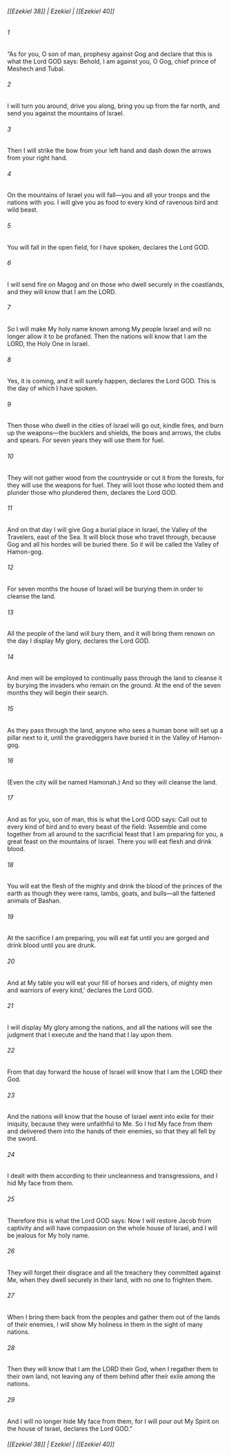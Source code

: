 ###### [[Ezekiel 38]] | Ezekiel | [[Ezekiel 40]]

###### 1
“As for you, O son of man, prophesy against Gog and declare that this is what the Lord GOD says: Behold, I am against you, O Gog, chief prince of Meshech and Tubal.
###### 2
I will turn you around, drive you along, bring you up from the far north, and send you against the mountains of Israel.
###### 3
Then I will strike the bow from your left hand and dash down the arrows from your right hand.
###### 4
On the mountains of Israel you will fall—you and all your troops and the nations with you. I will give you as food to every kind of ravenous bird and wild beast.
###### 5
You will fall in the open field, for I have spoken, declares the Lord GOD.
###### 6
I will send fire on Magog and on those who dwell securely in the coastlands, and they will know that I am the LORD.
###### 7
So I will make My holy name known among My people Israel and will no longer allow it to be profaned. Then the nations will know that I am the LORD, the Holy One in Israel.
###### 8
Yes, it is coming, and it will surely happen, declares the Lord GOD. This is the day of which I have spoken.
###### 9
Then those who dwell in the cities of Israel will go out, kindle fires, and burn up the weapons—the bucklers and shields, the bows and arrows, the clubs and spears. For seven years they will use them for fuel.
###### 10
They will not gather wood from the countryside or cut it from the forests, for they will use the weapons for fuel. They will loot those who looted them and plunder those who plundered them, declares the Lord GOD.
###### 11
And on that day I will give Gog a burial place in Israel, the Valley of the Travelers, east of the Sea. It will block those who travel through, because Gog and all his hordes will be buried there. So it will be called the Valley of Hamon-gog.
###### 12
For seven months the house of Israel will be burying them in order to cleanse the land.
###### 13
All the people of the land will bury them, and it will bring them renown on the day I display My glory, declares the Lord GOD.
###### 14
And men will be employed to continually pass through the land to cleanse it by burying the invaders who remain on the ground. At the end of the seven months they will begin their search.
###### 15
As they pass through the land, anyone who sees a human bone will set up a pillar next to it, until the gravediggers have buried it in the Valley of Hamon-gog.
###### 16
(Even the city will be named Hamonah.) And so they will cleanse the land.
###### 17
And as for you, son of man, this is what the Lord GOD says: Call out to every kind of bird and to every beast of the field: ‘Assemble and come together from all around to the sacrificial feast that I am preparing for you, a great feast on the mountains of Israel. There you will eat flesh and drink blood.
###### 18
You will eat the flesh of the mighty and drink the blood of the princes of the earth as though they were rams, lambs, goats, and bulls—all the fattened animals of Bashan.
###### 19
At the sacrifice I am preparing, you will eat fat until you are gorged and drink blood until you are drunk.
###### 20
And at My table you will eat your fill of horses and riders, of mighty men and warriors of every kind,’ declares the Lord GOD.
###### 21
I will display My glory among the nations, and all the nations will see the judgment that I execute and the hand that I lay upon them.
###### 22
From that day forward the house of Israel will know that I am the LORD their God.
###### 23
And the nations will know that the house of Israel went into exile for their iniquity, because they were unfaithful to Me. So I hid My face from them and delivered them into the hands of their enemies, so that they all fell by the sword.
###### 24
I dealt with them according to their uncleanness and transgressions, and I hid My face from them.
###### 25
Therefore this is what the Lord GOD says: Now I will restore Jacob from captivity and will have compassion on the whole house of Israel, and I will be jealous for My holy name.
###### 26
They will forget their disgrace and all the treachery they committed against Me, when they dwell securely in their land, with no one to frighten them.
###### 27
When I bring them back from the peoples and gather them out of the lands of their enemies, I will show My holiness in them in the sight of many nations.
###### 28
Then they will know that I am the LORD their God, when I regather them to their own land, not leaving any of them behind after their exile among the nations.
###### 29
And I will no longer hide My face from them, for I will pour out My Spirit on the house of Israel, declares the Lord GOD.”

###### [[Ezekiel 38]] | Ezekiel | [[Ezekiel 40]]
